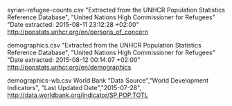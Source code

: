 syrian-refugee-counts.csv
"Extracted from the UNHCR Population Statistics Reference Database",
"United Nations High Commissioner for Refugees"
"Date extracted: 2015-08-11 23:12:28 +02:00"
http://popstats.unhcr.org/en/persons_of_concern


demographics.csv
"Extracted from the UNHCR Population Statistics Reference Database",
"United Nations High Commissioner for Refugees"
"Date extracted: 2015-08-12 00:14:07 +02:00"
http://popstats.unhcr.org/en/demographics

demographics-wb.csv
World Bank
"Data Source","World Development Indicators",
"Last Updated Date","2015-07-28",
http://data.worldbank.org/indicator/SP.POP.TOTL